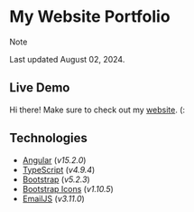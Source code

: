 # My Website Portfolio
> [!NOTE]
> Last updated August 02, 2024.

## Live Demo
Hi there! Make sure to check out my [website](https://victor-jr.com/). (:

## Technologies
- [Angular](https://angular.dev) (*v15.2.0*)
- [TypeScript](https://www.typescriptlang.org) (*v4.9.4*)
- [Bootstrap](https://getbootstrap.com) (*v5.2.3*)
- [Bootstrap Icons](https://icons.getbootstrap.com) (*v1.10.5*)
- [EmailJS](https://www.emailjs.com) (*v3.11.0*)